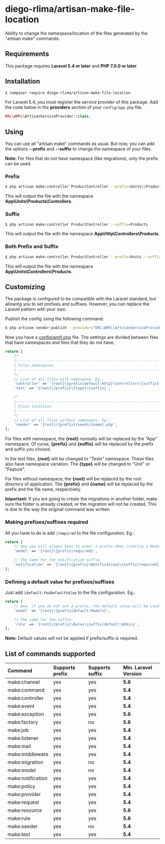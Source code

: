 # diego-rlima/artisan-make-file-location
Ability to change the namespace/location of the files generated by the "artisan make" commands.

## Requirements
This package requires **Laravel 5.4 or later** and **PHP 7.0.0 or later**.

## Installation
```bash
$ composer require diego-rlima/artisan-make-file-location
```
For Laravel 5.4, you must register the service provider of this package.
Add the code below in the **providers** section of your `config/app.php` file.

```php
DRL\AMFL\ArtisanServiceProvider::class,
```

## Using
You can use all "artisan make" commands as usual. But now, you can add the options **--prefix** and **--suffix** to change the namespace of your files.

**Note:** For files that do not have namespace (like migrations), only the prefix can be used.

### Prefix
```bash
$ php artisan make:controller ProductController --prefix=Units\\Products\\Controllers
```

This will output the file with the namespace **App\Units\Products\Controllers**.

### Suffix
```bash
$ php artisan make:controller ProductController --suffix=Products
```

This will output the file with the namespace **App\Http\Controllers\Products**.

### Both Prefix and Suffix

```bash
$ php artisan make:controller ProductController --prefix=Units --suffix=Products
```
This will output the file with the namespace **App\Units\Controllers\Products**.


## Customizing
The package is configured to be compatible with the Laravel standard, but allowing you to set prefixes and suffixes. However, you can replace the Laravel pattern with your own.

Publish the config using the following command:
```bash
$ php artisan vendor:publish --provider="DRL\AMFL\ArtisanServiceProvider"
```

Now you have a [config/amfl.php](https://github.com/diego-rlima/artisan-make-file-location/blob/master/config/amfl.php) file.
The settings are divided between files that have namespaces and files that they do not have.

```php
return [
    /*
    |--------------------------------------------------------------------------
    | Files namespaces
    |--------------------------------------------------------------------------
    */
    // List of all files with namespace. Eg.:
    'controller' => '{root}\{prefix|default:Http}\Controllers\{suffix}',
    'test' => '{root}\{prefix}\{type}\{suffix}',

    /*
    |--------------------------------------------------------------------------
    | Files locations
    |--------------------------------------------------------------------------
    */
    // List of all files without namespace. Eg.:
    'seeder' => '{root}/{prefix}/seeds/{name}.php',
];
```

For files with namespace, the **{root}** normally will be replaced by the "App" namespace. Of curse, **{prefix}** and **{suffix}** will be replaced by the prefix and suffix you choose.

In the test files, **{root}** will be changed to "Tests" namespace. These files also have namespace variation. The **{type}** will be changed to "Unit" or "Feature".

For files without namespace, the **{root}** will be replaced by the root directory of application. The **{prefix}** and **{name}** will be replaced by the prefix and the file name, respectively.

**Important:** If you are going to create the migrations in another folder, make sure the folder is already created, or the migration will not be created. This is due to the way the original command was written.

### Making prefixes/suffixes required
All you have to do is add `|required` to the file configuration. Eg.:

```php
return [
    // Now you will always have to enter a prefix when creating a Model.
    'model' => '{root}\{prefix|required}',

    // The same for the notification suffix.
    'notification' => '{root}\{prefix}\Notifications\{suffix|required}',
];
```

### Defining a default value for prefixes/suffixes
Just add `|default:YouDefaultValue` to the file configuration. Eg.:

```php
return [
    // Now, if you do not set a prefix, the default value will be used.
    'model' => '{root}\{prefix|default:Models}',

    // The same for the suffix.
    'rule' => '{root}\{prefix}\Rules\{suffix|default:Admin}',
];
```
**Note:** Default values will not be applied if prefix/suffix is required.

## List of commands supported
Command             | Supports prefix | Supports suffix | Min. Laravel Version
:-------------------|:----------------|:----------------|:----------------
make:channel        | yes             | yes             | **5.6**
make:command        | yes             | yes             | **5.4**
make:controller     | yes             | yes             | **5.4**
make:event          | yes             | yes             | **5.4**
make:exception      | yes             | yes             | **5.6**
make:factory        | yes             | no              | **5.6**
make:job            | yes             | yes             | **5.4**
make:listener       | yes             | yes             | **5.4**
make:mail           | yes             | yes             | **5.4**
make:middleware     | yes             | yes             | **5.4**
make:migration      | yes             | no              | **5.4**
make:model          | yes             | no              | **5.4**
make:notification   | yes             | yes             | **5.4**
make:policy         | yes             | yes             | **5.4**
make:provider       | yes             | yes             | **5.4**
make:request        | yes             | yes             | **5.4**
make:resource       | yes             | yes             | **5.6**
make:rule           | yes             | yes             | **5.6**
make:seeder         | yes             | no              | **5.4**
make:test           | yes             | yes             | **5.4**
